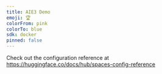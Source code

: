 ```yaml
---
title: AIE3 Demo
emoji: 🏆
colorFrom: pink
colorTo: blue
sdk: docker
pinned: false
---
```


Check out the configuration reference at https://huggingface.co/docs/hub/spaces-config-reference
